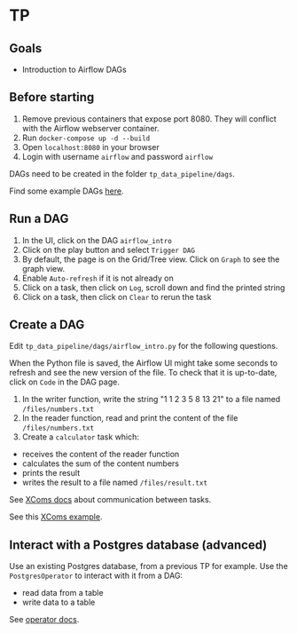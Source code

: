 # TP

## Goals

- Introduction to Airflow DAGs

## Before starting

1. Remove previous containers that expose port 8080. They will conflict with the Airflow webserver container.
2. Run `docker-compose up -d --build`
3. Open `localhost:8080` in your browser
4. Login with username `airflow` and password `airflow`


DAGs need to be created in the folder `tp_data_pipeline/dags`.

Find some example DAGs [here](https://github.com/apache/airflow/tree/main/airflow/example_dags).

## Run a DAG

1. In the UI, click on the DAG `airflow_intro`
2. Click on the play button and select `Trigger DAG`
3. By default, the page is on the Grid/Tree view. Click on `Graph` to see the graph view.
4. Enable `Auto-refresh` if it is not already on
5. Click on a task, then click on `Log`, scroll down and find the printed string
6. Click on a task, then click on `Clear` to rerun the task

## Create a DAG

Edit `tp_data_pipeline/dags/airflow_intro.py` for the following questions.

When the Python file is saved, the Airflow UI might take some seconds to refresh and see the new version of the file. To check that it is up-to-date, click on `Code` in the DAG page.

1. In the writer function, write the string "1 1 2 3 5 8 13 21" to a file named `/files/numbers.txt`
2. In the reader function, read and print the content of the file `/files/numbers.txt`
3. Create a `calculator` task which:
- receives the content of the reader function
- calculates the sum of the content numbers
- prints the result
- writes the result to a file named `/files/result.txt`

See [XComs docs](https://airflow.apache.org/docs/apache-airflow/stable/concepts/xcoms.html) about communication between tasks.

See this [XComs example](https://github.com/apache/airflow/blob/main/airflow/example_dags/tutorial_dag.py#L69-L85).

## Interact with a Postgres database (advanced)

Use an existing Postgres database, from a previous TP for example. Use the `PostgresOperator` to interact with it from a DAG:
- read data from a table
- write data to a table

See [operator docs](https://airflow.apache.org/docs/apache-airflow-providers-postgres/stable/operators/postgres_operator_howto_guide.html).